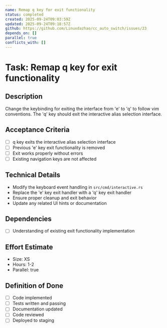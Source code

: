 ```yaml
---
name: Remap q key for exit functionality
status: completed
created: 2025-09-24T09:03:59Z
updated: 2025-09-24T09:18:57Z
github: https://github.com/Linuxdazhao/cc_auto_switch/issues/23
depends_on: []
parallel: true
conflicts_with: []
---
```


# Task: Remap q key for exit functionality

## Description
Change the keybinding for exiting the interface from 'e' to 'q' to follow vim conventions. The 'q' key should exit the interactive alias selection interface.

## Acceptance Criteria
- [ ] q key exits the interactive alias selection interface
- [ ] Previous 'e' key exit functionality is removed
- [ ] Exit works properly without errors
- [ ] Existing navigation keys are not affected

## Technical Details
- Modify the keyboard event handling in `src/cmd/interactive.rs`
- Replace the 'e' key exit handler with a 'q' key exit handler
- Ensure proper cleanup and exit behavior
- Update any related UI hints or documentation

## Dependencies
- [ ] Understanding of existing exit functionality implementation

## Effort Estimate
- Size: XS
- Hours: 1-2
- Parallel: true

## Definition of Done
- [ ] Code implemented
- [ ] Tests written and passing
- [ ] Documentation updated
- [ ] Code reviewed
- [ ] Deployed to staging
